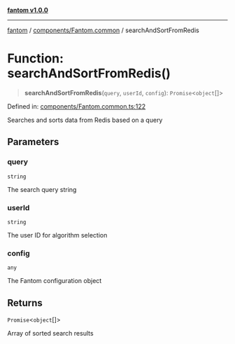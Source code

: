 [**fantom v1.0.0**](../../../README.md)

***

[fantom](../../../README.md) / [components/Fantom.common](../README.md) / searchAndSortFromRedis

# Function: searchAndSortFromRedis()

> **searchAndSortFromRedis**(`query`, `userId`, `config`): `Promise`\<`object`[]\>

Defined in: [components/Fantom.common.ts:122](https://github.com/ispyhumanfly/fantom/blob/002f113e9685876d0f3f498ccd9514f78e641ee6/components/Fantom.common.ts#L122)

Searches and sorts data from Redis based on a query

## Parameters

### query

`string`

The search query string

### userId

`string`

The user ID for algorithm selection

### config

`any`

The Fantom configuration object

## Returns

`Promise`\<`object`[]\>

Array of sorted search results

